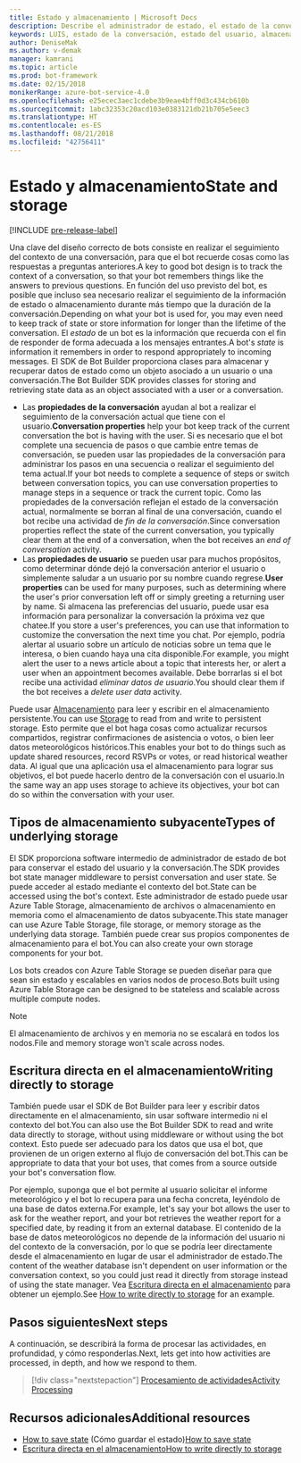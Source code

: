 ```yaml
---
title: Estado y almacenamiento | Microsoft Docs
description: Describe el administrador de estado, el estado de la conversación y el estado del usuario dentro del SDK de Bot Builder.
keywords: LUIS, estado de la conversación, estado del usuario, almacenamiento, administración del estado
author: DeniseMak
ms.author: v-demak
manager: kamrani
ms.topic: article
ms.prod: bot-framework
ms.date: 02/15/2018
monikerRange: azure-bot-service-4.0
ms.openlocfilehash: e25ecec3aec1cdebe3b9eae4bff0d3c434cb610b
ms.sourcegitcommit: 1abc32353c20acd103e0383121db21b705e5eec3
ms.translationtype: HT
ms.contentlocale: es-ES
ms.lasthandoff: 08/21/2018
ms.locfileid: "42756411"
---
```

# <a name="state-and-storage"></a><span data-ttu-id="26a23-104">Estado y almacenamiento</span><span class="sxs-lookup"><span data-stu-id="26a23-104">State and storage</span></span>
[!INCLUDE [pre-release-label](../includes/pre-release-label.md)]

<span data-ttu-id="26a23-105">Una clave del diseño correcto de bots consiste en realizar el seguimiento del contexto de una conversación, para que el bot recuerde cosas como las respuestas a preguntas anteriores.</span><span class="sxs-lookup"><span data-stu-id="26a23-105">A key to good bot design is to track the context of a conversation, so that your bot remembers things like the answers to previous questions.</span></span>
<span data-ttu-id="26a23-106">En función del uso previsto del bot, es posible que incluso sea necesario realizar el seguimiento de la información de estado o almacenamiento durante más tiempo que la duración de la conversación.</span><span class="sxs-lookup"><span data-stu-id="26a23-106">Depending on what your bot is used for, you may even need to keep track of state or store information for longer than the lifetime of the conversation.</span></span>
<span data-ttu-id="26a23-107">El *estado* de un bot es la información que recuerda con el fin de responder de forma adecuada a los mensajes entrantes.</span><span class="sxs-lookup"><span data-stu-id="26a23-107">A bot's *state* is information it remembers in order to respond appropriately to incoming messages.</span></span> <span data-ttu-id="26a23-108">El SDK de Bot Builder proporciona clases para almacenar y recuperar datos de estado como un objeto asociado a un usuario o una conversación.</span><span class="sxs-lookup"><span data-stu-id="26a23-108">The Bot Builder SDK provides classes for storing and retrieving state data as an object associated with a user or a conversation.</span></span>

* <span data-ttu-id="26a23-109">Las **propiedades de la conversación** ayudan al bot a realizar el seguimiento de la conversación actual que tiene con el usuario.</span><span class="sxs-lookup"><span data-stu-id="26a23-109">**Conversation properties** help your bot keep track of the current conversation the bot is having with the user.</span></span> <span data-ttu-id="26a23-110">Si es necesario que el bot complete una secuencia de pasos o que cambie entre temas de conversación, se pueden usar las propiedades de la conversación para administrar los pasos en una secuencia o realizar el seguimiento del tema actual.</span><span class="sxs-lookup"><span data-stu-id="26a23-110">If your bot needs to complete a sequence of steps or switch between conversation topics, you can use conversation properties to manage steps in a sequence or track the current topic.</span></span> <span data-ttu-id="26a23-111">Como las propiedades de la conversación reflejan el estado de la conversación actual, normalmente se borran al final de una conversación, cuando el bot recibe una actividad de _fin de la conversación_.</span><span class="sxs-lookup"><span data-stu-id="26a23-111">Since conversation properties reflect the state of the current conversation, you typically clear them at the end of a conversation, when the bot receives an _end of conversation_ activity.</span></span>
* <span data-ttu-id="26a23-112">Las **propiedades de usuario** se pueden usar para muchos propósitos, como determinar dónde dejó la conversación anterior el usuario o simplemente saludar a un usuario por su nombre cuando regrese.</span><span class="sxs-lookup"><span data-stu-id="26a23-112">**User properties** can be used for many purposes, such as determining where the user's prior conversation left off or simply greeting a returning user by name.</span></span> <span data-ttu-id="26a23-113">Si almacena las preferencias del usuario, puede usar esa información para personalizar la conversación la próxima vez que chatee.</span><span class="sxs-lookup"><span data-stu-id="26a23-113">If you store a user's preferences, you can use that information to customize the conversation the next time you chat.</span></span> <span data-ttu-id="26a23-114">Por ejemplo, podría alertar al usuario sobre un artículo de noticias sobre un tema que le interesa, o bien cuando haya una cita disponible.</span><span class="sxs-lookup"><span data-stu-id="26a23-114">For example, you might alert the user to a news article about a topic that interests her, or alert a user when an appointment becomes available.</span></span> <span data-ttu-id="26a23-115">Debe borrarlas si el bot recibe una actividad _eliminar datos de usuario_.</span><span class="sxs-lookup"><span data-stu-id="26a23-115">You should clear them if the bot receives a _delete user data_ activity.</span></span>

<span data-ttu-id="26a23-116">Puede usar [Almacenamiento](bot-builder-howto-v4-storage.md) para leer y escribir en el almacenamiento persistente.</span><span class="sxs-lookup"><span data-stu-id="26a23-116">You can use [Storage](bot-builder-howto-v4-storage.md) to read from and write to persistent storage.</span></span> <span data-ttu-id="26a23-117">Esto permite que el bot haga cosas como actualizar recursos compartidos, registrar confirmaciones de asistencia o votos, o bien leer datos meteorológicos históricos.</span><span class="sxs-lookup"><span data-stu-id="26a23-117">This enables your bot to do things such as update shared resources, record RSVPs or votes, or read historical weather data.</span></span> <span data-ttu-id="26a23-118">Al igual que una aplicación usa el almacenamiento para lograr sus objetivos, el bot puede hacerlo dentro de la conversación con el usuario.</span><span class="sxs-lookup"><span data-stu-id="26a23-118">In the same way an app uses storage to achieve its objectives, your bot can do so within the conversation with your user.</span></span>

<!-- 
*Conversation state* pertains to the current conversation that the user is having with your bot. When the conversation ends, your bot deletes this data.

You can also store *user state* that persists after a conversation ends. For example, if you store a user's preferences, you can use that information to customize the conversation the next time you chat. For example, you might alert the user to a news article about a topic that interests her, or alert a user when an appointment becomes available. 
-->

<!-- You should generally avoid saving state using a global variable or function closures.
Doing so will create issues when you want to scale out your bot. Instead, use the conversation state and user state middleware that the BotBuilder SDK provides --> 


## <a name="types-of-underlying-storage"></a><span data-ttu-id="26a23-119">Tipos de almacenamiento subyacente</span><span class="sxs-lookup"><span data-stu-id="26a23-119">Types of underlying storage</span></span>

<span data-ttu-id="26a23-120">El SDK proporciona software intermedio de administrador de estado de bot para conservar el estado del usuario y la conversación.</span><span class="sxs-lookup"><span data-stu-id="26a23-120">The SDK provides bot state manager middleware to persist conversation and user state.</span></span> <span data-ttu-id="26a23-121">Se puede acceder al estado mediante el contexto del bot.</span><span class="sxs-lookup"><span data-stu-id="26a23-121">State can be accessed using the bot's context.</span></span> <span data-ttu-id="26a23-122">Este administrador de estado puede usar Azure Table Storage, almacenamiento de archivos o almacenamiento en memoria como el almacenamiento de datos subyacente.</span><span class="sxs-lookup"><span data-stu-id="26a23-122">This state manager can use Azure Table Storage, file storage, or memory storage as the underlying data storage.</span></span> <span data-ttu-id="26a23-123">También puede crear sus propios componentes de almacenamiento para el bot.</span><span class="sxs-lookup"><span data-stu-id="26a23-123">You can also create your own storage components for your bot.</span></span>

<span data-ttu-id="26a23-124">Los bots creados con Azure Table Storage se pueden diseñar para que sean sin estado y escalables en varios nodos de proceso.</span><span class="sxs-lookup"><span data-stu-id="26a23-124">Bots built using Azure Table Storage can be designed to be stateless and scalable across multiple compute nodes.</span></span>

> [!NOTE] 
> <span data-ttu-id="26a23-125">El almacenamiento de archivos y en memoria no se escalará en todos los nodos.</span><span class="sxs-lookup"><span data-stu-id="26a23-125">File and memory storage won't scale across nodes.</span></span>

## <a name="writing-directly-to-storage"></a><span data-ttu-id="26a23-126">Escritura directa en el almacenamiento</span><span class="sxs-lookup"><span data-stu-id="26a23-126">Writing directly to storage</span></span>

<span data-ttu-id="26a23-127">También puede usar el SDK de Bot Builder para leer y escribir datos directamente en el almacenamiento, sin usar software intermedio ni el contexto del bot.</span><span class="sxs-lookup"><span data-stu-id="26a23-127">You can also use the Bot Builder SDK to read and write data directly to storage, without using middleware or without using the bot context.</span></span> <span data-ttu-id="26a23-128">Esto puede ser adecuado para los datos que usa el bot, que provienen de un origen externo al flujo de conversación del bot.</span><span class="sxs-lookup"><span data-stu-id="26a23-128">This can be appropriate to data that your bot uses, that comes from a source outside your bot's conversation flow.</span></span>

<span data-ttu-id="26a23-129">Por ejemplo, suponga que el bot permite al usuario solicitar el informe meteorológico y el bot lo recupera para una fecha concreta, leyéndolo de una base de datos externa.</span><span class="sxs-lookup"><span data-stu-id="26a23-129">For example, let's say your bot allows the user to ask for the weather report, and your bot retrieves the weather report for a specified date, by reading it from an external database.</span></span> <span data-ttu-id="26a23-130">El contenido de la base de datos meteorológicos no depende de la información del usuario ni del contexto de la conversación, por lo que se podría leer directamente desde el almacenamiento en lugar de usar el administrador de estado.</span><span class="sxs-lookup"><span data-stu-id="26a23-130">The content of the weather database isn't dependent on user information or the conversation context, so you could just read it directly from storage instead of using the state manager.</span></span>  <span data-ttu-id="26a23-131">Vea [Escritura directa en el almacenamiento](bot-builder-howto-v4-storage.md) para obtener un ejemplo.</span><span class="sxs-lookup"><span data-stu-id="26a23-131">See [How to write directly to storage](bot-builder-howto-v4-storage.md) for an example.</span></span>

## <a name="next-steps"></a><span data-ttu-id="26a23-132">Pasos siguientes</span><span class="sxs-lookup"><span data-stu-id="26a23-132">Next steps</span></span>

<span data-ttu-id="26a23-133">A continuación, se describirá la forma de procesar las actividades, en profundidad, y cómo responderlas.</span><span class="sxs-lookup"><span data-stu-id="26a23-133">Next, lets get into how activities are processed, in depth, and how we respond to them.</span></span>

> [!div class="nextstepaction"]
> [<span data-ttu-id="26a23-134">Procesamiento de actividades</span><span class="sxs-lookup"><span data-stu-id="26a23-134">Activity Processing</span></span>](bot-builder-concept-activity-processing.md)

## <a name="additional-resources"></a><span data-ttu-id="26a23-135">Recursos adicionales</span><span class="sxs-lookup"><span data-stu-id="26a23-135">Additional resources</span></span>

- <span data-ttu-id="26a23-136">[How to save state](bot-builder-howto-v4-state.md) (Cómo guardar el estado)</span><span class="sxs-lookup"><span data-stu-id="26a23-136">[How to save state](bot-builder-howto-v4-state.md)</span></span>
- [<span data-ttu-id="26a23-137">Escritura directa en el almacenamiento</span><span class="sxs-lookup"><span data-stu-id="26a23-137">How to write directly to storage</span></span>](bot-builder-howto-v4-storage.md)
